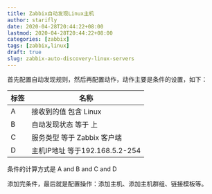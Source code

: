 ```yaml
---
title: Zabbix自动发现Linux主机
author: starifly
date: 2020-04-28T20:44:22+08:00
lastmod: 2020-04-28T20:44:22+08:00
categories: [zabbix]
tags: [zabbix,linux]
draft: true
slug: zabbix-auto-discovery-linux-servers
---
```


首先配置自动发现规则，然后再配置动作，动作主要是条件的设置，如下：

标签 | 名称
---- | ----
A | 接收到的值 包含 Linux
B | 自动发现状态 等于 上
C | 服务类型 等于 Zabbix 客户端
D | 主机IP地址 等于192.168.5.2-254

条件的计算方式是 A and B and C and D

添加完条件，最后就是配置操作：添加主机、添加主机群组、链接模板等。
